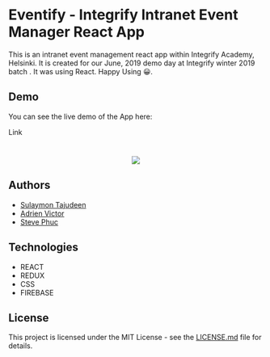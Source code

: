 # Eventify - Integrify Intranet Event Manager React App

This is an intranet event management react app within Integrify Academy, Helsinki. It is created for our June, 2019 demo day at Integrify winter 2019 batch . It was using React. Happy Using 😀.

## Demo

You can see the live demo of the App here:

Link

# <p align="center"><img src="assets/demo.jpg"/></p>

## Authors

- [Sulaymon Tajudeen](https://github.com/Sulaymon333)
- [Adrien Victor](https://github.com/AdrienVictor)
- [Steve Phuc](https://github.com/StevePhuc)

## Technologies

- REACT
- REDUX
- CSS
- FIREBASE

## License

This project is licensed under the MIT License - see the [LICENSE.md](./LICENSE.md) file for details.

